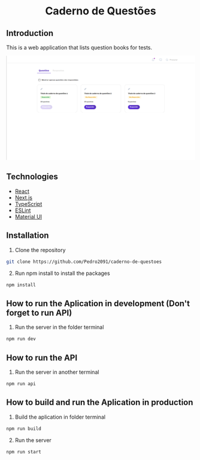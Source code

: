 <h1 align="center">Caderno de Questões</h1>

## Introduction

This is a web application that lists question books for tests.

![Demo Image](./src/public/demo.png)


## Technologies

- [React](https://reactjs.org/)
- [Next.js](https://nextjs.org/)
- [TypeScript](https://www.typescriptlang.org/)
- [ESLint](https://eslint.org/)
- [Material UI](https://mui.com/)


## Installation

1. Clone the repository
```bash
git clone https://github.com/Pedro2091/caderno-de-questoes
```

2. Run npm install to install the packages
```bash
npm install
```

## How to run the Aplication in development (Don't forget to run API)

1. Run the server in the folder terminal
```bash
npm run dev
```

## How to run the API

1. Run the server in another terminal
```bash
npm run api
```

## How to build and run the Aplication in production

1. Build the aplication in folder terminal
```bash
npm run build
```
2. Run the server
```bash
npm run start
```


